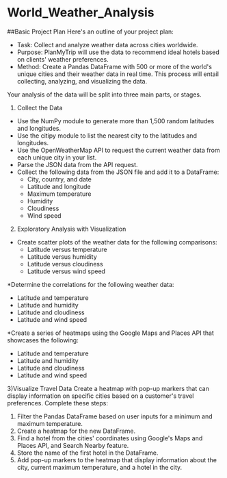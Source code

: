 # World_Weather_Analysis

##Basic Project Plan
Here's an outline of your project plan:
- Task: Collect and analyze weather data across cities worldwide.
- Purpose: PlanMyTrip will use the data to recommend ideal hotels based on clients' weather preferences.
- Method: Create a Pandas DataFrame with 500 or more of the world's unique cities and their weather data in real time. This process will entail collecting, analyzing, and visualizing the data.

Your analysis of the data will be split into three main parts, or stages.
1) Collect the Data
* Use the NumPy module to generate more than 1,500 random latitudes and longitudes.
* Use the citipy module to list the nearest city to the latitudes and longitudes.
* Use the OpenWeatherMap API to request the current weather data from each unique city in your list.
* Parse the JSON data from the API request.
* Collect the following data from the JSON file and add it to a DataFrame:
  - City, country, and date
  - Latitude and longitude
  - Maximum temperature
  - Humidity
  - Cloudiness
  - Wind speed

2) Exploratory Analysis with Visualization

* Create scatter plots of the weather data for the following comparisons:
  - Latitude versus temperature
  - Latitude versus humidity
  - Latitude versus cloudiness
  - Latitude versus wind speed
  
*Determine the correlations for the following weather data:
  - Latitude and temperature
  - Latitude and humidity
  - Latitude and cloudiness
  - Latitude and wind speed
  
*Create a series of heatmaps using the Google Maps and Places API that showcases the following:
  - Latitude and temperature
  - Latitude and humidity
  - Latitude and cloudiness
  - Latitude and wind speed

3)Visualize Travel Data
Create a heatmap with pop-up markers that can display information on specific cities based on a customer's travel preferences. Complete these steps:

  1. Filter the Pandas DataFrame based on user inputs for a minimum and maximum temperature.
  2. Create a heatmap for the new DataFrame.
  3. Find a hotel from the cities' coordinates using Google's Maps and Places API, and Search Nearby feature.
  4. Store the name of the first hotel in the DataFrame.
  5. Add pop-up markers to the heatmap that display information about the city, current maximum temperature, and a hotel in the city.
